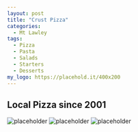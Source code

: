 ```yaml
---
layout: post
title: "Crust Pizza"
categories:
  - Mt Lawley
tags:
  - Pizza
  - Pasta
  - Salads
  - Starters
  - Desserts
my_logo: https://placehold.it/400x200
---
```


## Local Pizza since 2001

![placeholder](https://placehold.it/800x400 "Large example image")
![placeholder](https://placehold.it/400x200 "Medium example image")
![placeholder](https://placehold.it/200x200 "Small example image")
